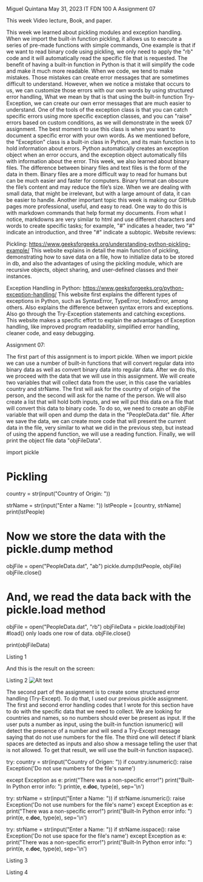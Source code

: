 Miguel Quintana 
May 31, 2023 
IT FDN 100 A
 Assignment 07




This week Video lecture, Book, and paper.

This week we learned about pickling modules and exception handling.
When we import the built-in function pickling, it allows us to execute a series of pre-made functions with simple commands, One example is that if we want to read binary code using pickling, we only need to apply the "rb" code and it will automatically read the specific file that is requested. The benefit of having a built-in function in Python is that it will simplify the code and make it much more readable.
When we code, we tend to make mistakes. Those mistakes can create error messages that are sometimes difficult to understand. However,  when we notice a mistake that occurs to us, we can customize those errors with our own words by using structured error handling, What we mean by that is that using the built-in function Try-Exception, we can create our own error messages that are much easier to understand.
One of the tools of the exception class is that you can catch specific errors using more specific exception classes, and you can "raise" errors based on custom conditions, as we will demonstrate in the week 07 assignment. The best moment to use this class is when you want to document a specific error with your own words.
As we mentioned before, the "Exception" class is a built-in class in Python, and its main function is to hold information about errors. Python automatically creates an exception object when an error occurs, and the exception object automatically fills with information about the error.
This week, we also learned about binary files. The difference between binary files and text files is the form of the data in them. Binary files are a more difficult way to read for humans but can be much easier and faster for computers. Binary format can obscure the file’s content and may reduce the file’s size. When we are dealing with small data, that might be irrelevant, but with a large amount of data, it can be easier to handle. 
Another important topic this week is making our GitHub pages more professional, useful, and easy to read. One way to do this is with markdown commands that help format my documents. From what I notice, markdowns are very similar to html and use different characters and words to create specific tasks; for example, "#" indicates a header, two "#" indicate an introduction, and three "#" indicate a subtopic.
Website reviews:

Pickling:   https://www.geeksforgeeks.org/understanding-python-pickling-example/
This website explains in detail the main function of pickling, demonstrating how to save data on a file, how to initialize data to be stored in db, and also the advantages of using the pickling module, which are recursive objects, object sharing, and user-defined classes and their instances.
 
Exception Handling in Python: https://www.geeksforgeeks.org/python-exception-handling/
This website first explains the different types of exceptions in Python, such as SyntaxError, TypeError, IndexError, among others. Also explains the difference between syntax errors and exceptions. Also go through the Try-Exception statements and catching exceptions.
This website makes a specific effort to explain the advantages of Exception handling, like improved program readability, simplified error handling, cleaner code, and easy debugging.

 




















Assignment 07:

The first part of this assignment is to import pickle. When we import pickle we can use a number of built-in functions that will convert regular data into binary data as well as convert binary data into regular data.
After we do this, we proceed with the data that we will use in this assignment. We will create two variables that will collect data from the user, in this case the variables country and strName. The first will ask for the country of origin of the person, and the second will ask for the name of the person. We will also create a list that will hold both inputs, and we will put this data on a file that will convert this data to binary code. To do so, we need to create an objFile variable that will open and dump the data in the "PeopleData.dat" file.
After we save the data, we can create more code that will present the current data in the file, very similar to what we did in the previous step, but instead of using the append function, we will use a reading function.
Finally, we will print the object file data "objFileData".

import pickle
# Pickling
country = str(input("Country of Origin:  "))


strName = str(input("Enter a Name: "))
lstPeople = [country, strName]
print(lstPeople)


# Now we store the data with the pickle.dump method
objFile = open("PeopleData.dat", "ab")
pickle.dump(lstPeople, objFile)
objFile.close()


# And, we read the data back with the pickle.load method
objFile = open("PeopleData.dat", "rb")
objFileData = pickle.load(objFile) #load() only loads one row of data.
objFile.close()


print(objFileData)

Listing 1





And this is the result on the screen:



Listing 2
![Alt text](http://listing2)

The second part of the assignment is to create some structured error handling (Try-Except). To do that, I used our previous pickle assignment. The first and second error handling codes that I wrote for this section have to do with the specific data that we need to collect. We are looking for countries and names, so no numbers should ever be present as input. If the user puts a number as input, using the built-in function isnumeric() will detect the presence of a number and will send a Try-Except message saying that do not use numbers for the file.
The third one will detect if blank spaces are detected as inputs and also show a message telling the user that is not allowed. To get that result, we will use the built-in function isspace().


try:
   country = str(input("Country of Origen:  "))
   if country.isnumeric():
       raise Exception('Do not use numbers for the file\'s name')


except Exception as e:
   print("There was a non-specific error!")
   print("Built-In Python error info: ")
   print(e, e.__doc__, type(e), sep='\n')






try:
   strName = str(input("Enter a Name: "))
   if strName.isnumeric():
       raise Exception('Do not use numbers for the file\'s name')
except Exception as e:
   print("There was a non-specific error!")
   print("Built-In Python error info: ")
   print(e, e.__doc__, type(e), sep='\n')




try:
   strName = str(input("Enter a Name: "))
   if strName.isspace():
       raise Exception('Do not use space for the file\'s name')
except Exception as e:
   print("There was a non-specific error!")
   print("Built-In Python error info: ")
   print(e, e.__doc__, type(e), sep='\n')

Listing 3



Listing 4 
